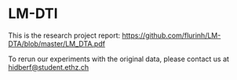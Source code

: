 # LM-DTI

This is the research project report: https://github.com/flurinh/LM-DTA/blob/master/LM_DTA.pdf

To rerun our experiments with the original data, please contact us at hidberf@student.ethz.ch
